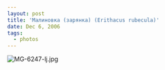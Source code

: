 ```yaml
---
layout: post
title: 'Малиновка (зарянка) (Erithacus rubecula)'
date: Dec 6, 2006
tags:
  - photos
---
```


![MG-6247-lj.jpg](upload://MG-6247-lj.jpg)
